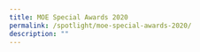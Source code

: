 ```yaml
---
title: MOE Special Awards 2020
permalink: /spotlight/moe-special-awards-2020/
description: ""
---
```

